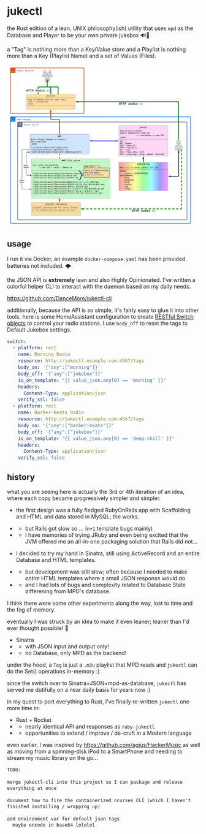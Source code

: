 # jukectl

the Rust edition of a lean, UNIX philosophy(ish) utility that uses `mpd` as the Database and Player to be your own private jukebox 🔊🚀

a "Tag" is nothing more than a Key/Value store and a Playlist is nothing more than a Key (Playlist Name) and a set of Values (Files).

![jukectl-arch-diagram](.documentation/jukectl-arch-diagram.png)

## usage

I run it via Docker, an example `docker-compose.yaml` has been provided. batteries not included. 🌩️

the JSON API is **extremely** lean and also Highly Opinionated. I've written a colorful helper CLI to interact with the daemon based on my daily needs.

https://github.com/DanceMore/jukectl-cli

additionally, because the API is so simple, it's fairly easy to glue it into other tools. here is some HomeAssistant configuration to create [RESTful Switch objects](https://www.home-assistant.io/integrations/switch.rest/) to control your radio stations. I use `body_off` to reset the tags to Default Jukebox settings.

```yaml
switch:
  - platform: rest
    name: Morning Radio
    resource: http://jukectl.example.com:4567/tags
    body_on: '{"any":["morning"]}'
    body_off: '{"any":["jukebox"]}'
    is_on_template: "{{ value_json.any[0] == 'morning' }}"
    headers:
      Content-Type: application/json
    verify_ssl: false
  - platform: rest
    name: Barber-Beats Radio
    resource: http://jukectl.example.com:4567/tags
    body_on: '{"any":["barber-beats"]}'
    body_off: '{"any":["jukebox"]}'
    is_on_template: "{{ value_json.any[0] == 'deep-chill' }}"
    headers:
      Content-Type: application/json
    verify_ssl: false
```

## history

what you are seeing here is actually the 3rd or 4th iteration of an idea, where each copy became progressively simpler and simpler.

* the first design was a fully fledged RubyOnRails app with Scaffolding and HTML and data stored in MySQL; the works.
* * but Rails got slow so ... (`n+1` template bugs mainly)
* * I have memories of trying JRuby and even being excited that the JVM offered me an all-in-one packaging solution that Rails did not...

* I decided to try my hand in Sinatra, still using ActiveRecord and an entire Database and HTML templates.
* * but development was still slow; often because I needed to make _entire_ HTML templates where a small JSON response would do
* * and I had lots of bugs and complexity related to Database State differening from MPD's database.

I think there were some other experiments along the way, lost to time and the fog of memory.

eventually I was struck by an idea to make it even leaner; leaner than I'd ever thought possible! 🧙

* Sinatra
* * with JSON input and output only!
* * no Database, only MPD as the backend!

under the hood, a `Tag` is just a `.m3u` playlist that MPD reads and `jukectl` can do the Set() operations in-memory :)

since the switch over to Sinatra+JSON+mpd-as-database, `jukectl` has served me dutifully on a near daily basis for years now :)

in my quest to port everything to Rust, I've finally re-written `jukectl` one more time in:

* Rust + Rocket
* * nearly identical API and responses as `ruby-jukectl`
* * opportunities to extend / improve / de-cruft in a Modern language

even earlier, I was inspired by https://github.com/agius/HackerMusic as well as moving from a spinning-disk iPod to a SmartPhone and needing to stream my music library on the go...



```
TODO:

merge jukectl-cli into this project so I can package and release everything at once

document how to fire the containerized ncurses CLI (which I haven't finished installing / wrapping up)

add environment var for default json tags
  maybe encode in base64 lololol
```
